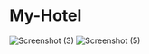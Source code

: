 # My-Hotel
![Screenshot (3)](https://github.com/GaneshShinde01/My-Hotel/assets/138990327/b1e793d5-7d49-42e0-a5a7-09cdf1856363)
![Screenshot (5)](https://github.com/GaneshShinde01/My-Hotel/assets/138990327/e91a8712-878c-40bd-9fe7-6f1f839498cb)
